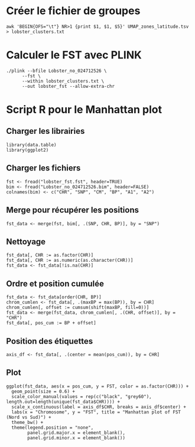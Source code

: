 # Créer le fichier de groupes
```
awk 'BEGIN{OFS="\t"} NR>1 {print $1, $1, $5}' UMAP_zones_latitude.tsv > lobster_clusters.txt
```
# Calculer le FST avec PLINK
```
./plink --bfile Lobster_no_024712526 \
      --fst \
      --within lobster_clusters.txt \
      --out lobster_fst --allow-extra-chr
```
# Script R pour le Manhattan plot

## Charger les librairies
```
library(data.table)
library(ggplot2)
```
## Charger les fichiers
```
fst <- fread("lobster_fst.fst", header=TRUE)
bim <- fread("Lobster_no_024712526.bim", header=FALSE)
colnames(bim) <- c("CHR", "SNP", "CM", "BP", "A1", "A2")
```
## Merge pour récupérer les positions
```
fst_data <- merge(fst, bim[, .(SNP, CHR, BP)], by = "SNP")
```
## Nettoyage
```
fst_data[, CHR := as.factor(CHR)]
fst_data[, CHR := as.numeric(as.character(CHR))]
fst_data <- fst_data[!is.na(CHR)]
```
## Ordre et position cumulée
```
fst_data <- fst_data[order(CHR, BP)]
chrom_cumlen <- fst_data[, .(maxBP = max(BP)), by = CHR]
chrom_cumlen[, offset := cumsum(shift(maxBP, fill=0))]
fst_data <- merge(fst_data, chrom_cumlen[, .(CHR, offset)], by = "CHR")
fst_data[, pos_cum := BP + offset]
```
## Position des étiquettes
```
axis_df <- fst_data[, .(center = mean(pos_cum)), by = CHR]
```
## Plot
```
ggplot(fst_data, aes(x = pos_cum, y = FST, color = as.factor(CHR))) +
  geom_point(size = 0.6) +
  scale_color_manual(values = rep(c("black", "grey60"), length.out=length(unique(fst_data$CHR)))) +
  scale_x_continuous(label = axis_df$CHR, breaks = axis_df$center) +
  labs(x = "Chromosome", y = "FST", title = "Manhattan plot of FST (Nord vs Sud)") +
  theme_bw() +
  theme(legend.position = "none",
        panel.grid.major.x = element_blank(),
        panel.grid.minor.x = element_blank())
```
